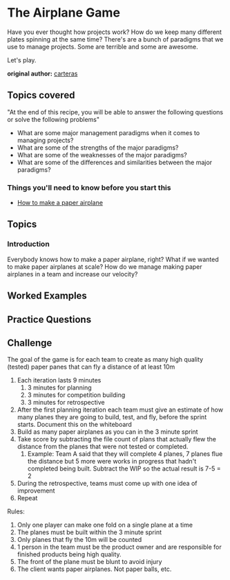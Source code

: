 # The Airplane Game

Have you ever thought how projects work? How do we keep many different plates spinning at the same time? There's are a bunch of paradigms that we use to manage projects. Some are terrible and some are awesome.

Let's play.

**original author:** [carteras](https://github.com/carteras)

<!-- add a new author mark if you updated this -->

## Topics covered

"At the end of this recipe, you will be able to answer the following questions or solve the following problems"

<!-- why should people expect to be able to do or know after doing this recipe -->

* What are some major management paradigms when it comes to managing projects?
* What are some of the strengths of the major paradigms?
* What are some of the weaknesses of the major paradigms?
* What are some of the differences and similarities between the major paradigms?

### Things you'll need to know before you start this

<!-- what should they know before learning it -->

* [How to make a paper airplane](https://www.youtube.com/watch?v=veyZNyurlwU)

## Topics

### Introduction

<!-- Introduce the topic, what is it, how does it work, include pictures -->

Everybody knows how to make a paper airplane, right? What if we wanted to make paper airplanes at scale? How do we manage making paper airplanes in a team and increase our velocity?

## Worked Examples

<!-- Provide some basic worked examples that let people follow your worked examples. If it's a library, don't forget to tell people how to install it -->

## Practice Questions

<!-- Provide some basic practice questions that let people follow your worked examples.  -->

## Challenge

<!-- Make up a challenge question which asks people to use all of their knowledge they just learnt (and maybe some prior learning) to solve -->

The goal of the game is for each team to create as many high quality (tested) paper panes that can fly a distance of at least 10m

1. Each iteration lasts 9 minutes
   1. 3 minutes for planning
   2. 3 minutes for competition building
   3. 3 minutes for retrospective
2. After the first planning iteration each team must give an estimate of how many planes they are going to build, test, and fly, before the sprint starts. Document this on the whiteboard
3. Build as many paper airplanes as you can in the 3 minute sprint
4. Take score by subtracting the file count of plans that actually flew the distance from the planes that were not tested or completed. 
   1. Example: Team A said that they will complete 4 planes, 7 planes flue the distance but 5 more were works in progress that hadn't completed being built. Subtract the WIP so the actual result is 7-5 = 2
5. During the retrospective, teams must come up with one idea of improvement
6. Repeat

Rules: 

1. Only one player can make one fold on a single plane at a time
2. The planes must be built within the 3 minute sprint
3. Only planes that fly the 10m will be counted
4. 1 person in the team must be the product owner and are responsible for finished products being high quality.
5. The front of the plane must be blunt to avoid injury 
6. The client wants paper airplanes. Not paper balls, etc.
